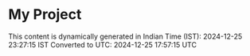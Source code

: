 # My Project

This content is dynamically generated in Indian Time (IST): 2024-12-25 23:27:15 IST
Converted to UTC: 2024-12-25 17:57:15 UTC
